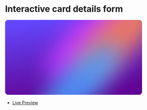 # Interactive card details form

![Design preview for the Newsletter sign-up form with success message coding challenge](./images/bg-card-front.png)
- [Live Preview](https://classy-interactivecarddetails.netlify.app/)
